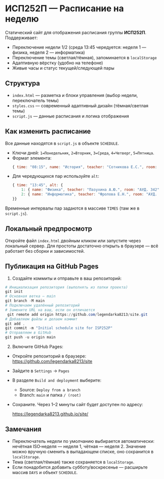 # ИСП252П — Расписание на неделю

Статический сайт для отображения расписания группы **ИСП252П**. Поддерживает:

- Переключение недели 1/2 (среда 13:45 чередуется: неделя 1 — физика, неделя 2 — информатика)
- Переключение темы (светлая/тёмная), запоминается в `localStorage`
- Адаптивную вёрстку (удобно на телефоне)
- Живые часы и статус текущей/следующей пары

## Структура

- `index.html` — разметка и блоки управления (выбор недели, переключатель темы)
- `styles.css` — современный адаптивный дизайн (тёмная/светлая темы)
- `script.js` — данные расписания и логика отображения

## Как изменить расписание

Все данные находятся в `script.js` в объекте `SCHEDULE`.

- Ключи дней: `1=Понедельник`, `2=Вторник`, `3=Среда`, `4=Четверг`, `5=Пятница`.
- Формат элемента:
  ```js
  { time: "08:15", name: "История", teacher: "Сотникова Е.С.", room: "АУД. 11 ЛК2" }
  ```
- Для чередующихся пар используйте `alt`:
  ```js
  { time: "13:45", alt: {
      1: { name: "Физика", teacher: "Пазухина А.Ю.", room: "АУД. 342" },
      2: { name: "Информатика", teacher: "Фролова Е.Н.", room: "АУД. 238" }
  }}
  ```

Временные интервалы пар задаются в массиве `TIMES` (там же в `script.js`).

## Локальный предпросмотр

Откройте файл `index.html` двойным кликом или запустите через локальный сервер. Для простоты достаточно открыть в браузере — всё работает без сборки и зависимостей.

## Публикация на GitHub Pages

1) Создайте коммиты и отправьте в ваш репозиторий:

```powershell
# Инициализация репозитория (выполнять из папки проекта)
git init
# Основная ветка — main
git branch -M main
# Подключаем удалённый репозиторий
# Замените URL на ваш, если он отличается
 git remote add origin https://github.com/legendarka8213/site.git
# Добавляем файлы и делаем коммит
git add .
git commit -m "Initial schedule site for ISP252P"
# Отправляем в GitHub
git push -u origin main
```

2) Включите GitHub Pages:

- Откройте репозиторий в браузере: https://github.com/legendarka8213/site
- Зайдите в `Settings` → `Pages`
- В разделе `Build and deployment` выберите:
  - Source: `Deploy from a branch`
  - Branch: `main` и папка `/ (root)`
- Сохраните. Через 1–2 минуты сайт будет доступен по адресу:
  
  https://legendarka8213.github.io/site/

## Замечания

- Переключатель недели по умолчанию выбирается автоматически: нечётная ISO‑неделя — неделя 1, чётная — неделя 2. Значение можно вручную сменить в выпадающем списке, оно сохранится в `localStorage`.
- Тема (светлая/тёмная) также сохраняется в `localStorage`.
- Если понадобится добавить субботу/воскресенье — расширьте массив `DAYS` и объект `SCHEDULE`.
